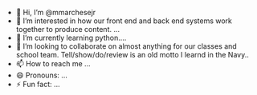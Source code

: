 - 👋 Hi, I’m @mmarchesejr
- 👀 I’m interested in how our front end and back end systems work together to produce content. ...
- 🌱 I’m currently learning python....
- 💞️ I’m looking to collaborate on almost anything for our classes and school team. Tell/show/do/review is an old motto I learnd in the Navy..
- 📫 How to reach me ...
- 😄 Pronouns: ...
- ⚡ Fun fact: ...

<!---
mmarchesejr/mmarchesejr is a ✨ special ✨ repository because its `README.md` (this file) appears on your GitHub profile.
You can click the Preview link to take a look at your changes.
--->
